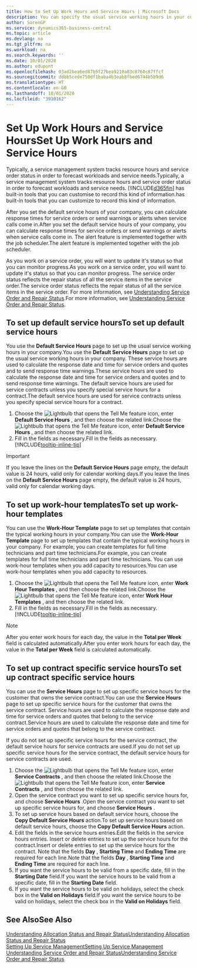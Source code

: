 ```yaml
---
title: How to Set Up Work Hours and Service Hours | Microsoft Docs
description: You can specify the usual service working hours in your company. These service hours are used to calculate the response date and time for service orders and quotes, and to send response time warnings.
author: SorenGP
ms.service: dynamics365-business-central
ms.topic: article
ms.devlang: na
ms.tgt_pltfrm: na
ms.workload: na
ms.search.keywords: ''
ms.date: 10/01/2020
ms.author: edupont
ms.openlocfilehash: 03ad2bea6ed87b5f27bea9210a03c8760c87ffcf
ms.sourcegitcommit: ddbb5cede750df1baba4b3eab8fbed6744b5b9d6
ms.translationtype: HT
ms.contentlocale: en-GB
ms.lasthandoff: 10/01/2020
ms.locfileid: "3910162"
---
```

# <a name="set-up-work-hours-and-service-hours"></a><span data-ttu-id="80f78-104">Set Up Work Hours and Service Hours</span><span class="sxs-lookup"><span data-stu-id="80f78-104">Set Up Work Hours and Service Hours</span></span>
<span data-ttu-id="80f78-105">Typically, a service management system tracks resource hours and service order status in order to forecast workloads and service needs.</span><span class="sxs-lookup"><span data-stu-id="80f78-105">Typically, a service management system tracks resource hours and service order status in order to forecast workloads and service needs.</span></span> [!INCLUDE[d365fin](includes/d365fin_md.md)] <span data-ttu-id="80f78-106">has built-in tools that you can customise to record this kind of information.</span><span class="sxs-lookup"><span data-stu-id="80f78-106">has built-in tools that you can customize to record this kind of information.</span></span>  
  
<span data-ttu-id="80f78-107">After you set the default service hours of your company, you can calculate response times for service orders or send warnings or alerts when service calls come in.</span><span class="sxs-lookup"><span data-stu-id="80f78-107">After you set the default service hours of your company, you can calculate response times for service orders or send warnings or alerts when service calls come in.</span></span> <span data-ttu-id="80f78-108">The alert feature is implemented together with the job scheduler.</span><span class="sxs-lookup"><span data-stu-id="80f78-108">The alert feature is implemented together with the job scheduler.</span></span>   
  
<span data-ttu-id="80f78-109">As you work on a service order, you will want to update it's status so that you can monitor progress.</span><span class="sxs-lookup"><span data-stu-id="80f78-109">As you work on a service order, you will want to update it's status so that you can monitor progress.</span></span> <span data-ttu-id="80f78-110">The service order status reflects the repair status of all the service items in the service order.</span><span class="sxs-lookup"><span data-stu-id="80f78-110">The service order status reflects the repair status of all the service items in the service order.</span></span> <span data-ttu-id="80f78-111">For more information, see [Understanding Service Order and Repair Status](service-order-repair-status.md).</span><span class="sxs-lookup"><span data-stu-id="80f78-111">For more information, see [Understanding Service Order and Repair Status](service-order-repair-status.md).</span></span> 

## <a name="to-set-up-default-service-hours"></a><span data-ttu-id="80f78-112">To set up default service hours</span><span class="sxs-lookup"><span data-stu-id="80f78-112">To set up default service hours</span></span>  
<span data-ttu-id="80f78-113">You use the **Default Service Hours** page to set up the usual service working hours in your company.</span><span class="sxs-lookup"><span data-stu-id="80f78-113">You use the **Default Service Hours** page to set up the usual service working hours in your company.</span></span> <span data-ttu-id="80f78-114">These service hours are used to calculate the response date and time for service orders and quotes and to send response time warnings.</span><span class="sxs-lookup"><span data-stu-id="80f78-114">These service hours are used to calculate the response date and time for service orders and quotes and to send response time warnings.</span></span> <span data-ttu-id="80f78-115">The default service hours are used for service contracts unless you specify special service hours for a contract.</span><span class="sxs-lookup"><span data-stu-id="80f78-115">The default service hours are used for service contracts unless you specify special service hours for a contract.</span></span>  
  
1. <span data-ttu-id="80f78-116">Choose the ![Lightbulb that opens the Tell Me feature](media/ui-search/search_small.png "Tell me what you want to do") icon, enter **Default Service Hours** , and then choose the related link.</span><span class="sxs-lookup"><span data-stu-id="80f78-116">Choose the ![Lightbulb that opens the Tell Me feature](media/ui-search/search_small.png "Tell me what you want to do") icon, enter **Default Service Hours** , and then choose the related link.</span></span>  
2. <span data-ttu-id="80f78-117">Fill in the fields as necessary.</span><span class="sxs-lookup"><span data-stu-id="80f78-117">Fill in the fields as necessary.</span></span> [!INCLUDE[tooltip-inline-tip](includes/tooltip-inline-tip_md.md)]  
  
> [!IMPORTANT]  
>  <span data-ttu-id="80f78-118">If you leave the lines on the **Default Service Hours** page empty, the default value is 24 hours, valid only for calendar working days.</span><span class="sxs-lookup"><span data-stu-id="80f78-118">If you leave the lines on the **Default Service Hours** page empty, the default value is 24 hours, valid only for calendar working days.</span></span>  
  
## <a name="to-set-up-work-hour-templates"></a><span data-ttu-id="80f78-119">To set up work-hour templates</span><span class="sxs-lookup"><span data-stu-id="80f78-119">To set up work-hour templates</span></span>
<span data-ttu-id="80f78-120">You can use the **Work-Hour Template** page to set up templates that contain the typical working hours in your company.</span><span class="sxs-lookup"><span data-stu-id="80f78-120">You can use the **Work-Hour Template** page to set up templates that contain the typical working hours in your company.</span></span> <span data-ttu-id="80f78-121">For example, you can create templates for full time technicians and part time technicians.</span><span class="sxs-lookup"><span data-stu-id="80f78-121">For example, you can create templates for full time technicians and part time technicians.</span></span> <span data-ttu-id="80f78-122">You can use work-hour templates when you add capacity to resources.</span><span class="sxs-lookup"><span data-stu-id="80f78-122">You can use work-hour templates when you add capacity to resources.</span></span>  
  
1. <span data-ttu-id="80f78-123">Choose the ![Lightbulb that opens the Tell Me feature](media/ui-search/search_small.png "Tell me what you want to do") icon, enter **Work Hour Templates** , and then choose the related link.</span><span class="sxs-lookup"><span data-stu-id="80f78-123">Choose the ![Lightbulb that opens the Tell Me feature](media/ui-search/search_small.png "Tell me what you want to do") icon, enter **Work Hour Templates** , and then choose the related link.</span></span>  
2. <span data-ttu-id="80f78-124">Fill in the fields as necessary.</span><span class="sxs-lookup"><span data-stu-id="80f78-124">Fill in the fields as necessary.</span></span> [!INCLUDE[tooltip-inline-tip](includes/tooltip-inline-tip_md.md)]  
  
> [!Note]
> <span data-ttu-id="80f78-125">After you enter work hours for each day, the value in the **Total per Week** field is calculated automatically.</span><span class="sxs-lookup"><span data-stu-id="80f78-125">After you enter work hours for each day, the value in the **Total per Week** field is calculated automatically.</span></span>  

## <a name="to-set-up-contract-specific-service-hours"></a><span data-ttu-id="80f78-126">To set up contract specific service hours</span><span class="sxs-lookup"><span data-stu-id="80f78-126">To set up contract specific service hours</span></span>  
<span data-ttu-id="80f78-127">You can use the **Service Hours** page to set up specific service hours for the customer that owns the service contract.</span><span class="sxs-lookup"><span data-stu-id="80f78-127">You can use the **Service Hours** page to set up specific service hours for the customer that owns the service contract.</span></span> <span data-ttu-id="80f78-128">Service hours are used to calculate the response date and time for service orders and quotes that belong to the service contract.</span><span class="sxs-lookup"><span data-stu-id="80f78-128">Service hours are used to calculate the response date and time for service orders and quotes that belong to the service contract.</span></span>  
  
<span data-ttu-id="80f78-129">If you do not set up specific service hours for the service contract, the default service hours for service contracts are used.</span><span class="sxs-lookup"><span data-stu-id="80f78-129">If you do not set up specific service hours for the service contract, the default service hours for service contracts are used.</span></span>  
  
1. <span data-ttu-id="80f78-130">Choose the ![Lightbulb that opens the Tell Me feature](media/ui-search/search_small.png "Tell me what you want to do") icon, enter **Service Contracts** , and then choose the related link.</span><span class="sxs-lookup"><span data-stu-id="80f78-130">Choose the ![Lightbulb that opens the Tell Me feature](media/ui-search/search_small.png "Tell me what you want to do") icon, enter **Service Contracts** , and then choose the related link.</span></span>  
2. <span data-ttu-id="80f78-131">Open the service contract you want to set up specific service hours for, and choose **Service Hours** .</span><span class="sxs-lookup"><span data-stu-id="80f78-131">Open the service contract you want to set up specific service hours for, and choose **Service Hours** .</span></span>  
4. <span data-ttu-id="80f78-132">To set up service hours based on default service hours, choose the **Copy Default Service Hours** action.</span><span class="sxs-lookup"><span data-stu-id="80f78-132">To set up service hours based on default service hours, choose the **Copy Default Service Hours** action.</span></span>  
5. <span data-ttu-id="80f78-133">Edit the fields in the service hours entries.</span><span class="sxs-lookup"><span data-stu-id="80f78-133">Edit the fields in the service hours entries.</span></span> <span data-ttu-id="80f78-134">Insert or delete entries to set up the service hours for the contract.</span><span class="sxs-lookup"><span data-stu-id="80f78-134">Insert or delete entries to set up the service hours for the contract.</span></span> <span data-ttu-id="80f78-135">Note that the fields **Day** , **Starting Time** and **Ending Time** are required for each line.</span><span class="sxs-lookup"><span data-stu-id="80f78-135">Note that the fields **Day** , **Starting Time** and **Ending Time** are required for each line.</span></span>  
6. <span data-ttu-id="80f78-136">If you want the service hours to be valid from a specific date, fill in the **Starting Date** field.</span><span class="sxs-lookup"><span data-stu-id="80f78-136">If you want the service hours to be valid from a specific date, fill in the **Starting Date** field.</span></span>  
7. <span data-ttu-id="80f78-137">If you want the service hours to be valid on holidays, select the check box in the **Valid on Holidays** field.</span><span class="sxs-lookup"><span data-stu-id="80f78-137">If you want the service hours to be valid on holidays, select the check box in the **Valid on Holidays** field.</span></span>  

## <a name="see-also"></a><span data-ttu-id="80f78-138">See Also</span><span class="sxs-lookup"><span data-stu-id="80f78-138">See Also</span></span>  
[<span data-ttu-id="80f78-139">Understanding Allocation Status and Repair Status</span><span class="sxs-lookup"><span data-stu-id="80f78-139">Understanding Allocation Status and Repair Status</span></span>](service-allocation-status-and-repair-status.md)  
[<span data-ttu-id="80f78-140">Setting Up Service Management</span><span class="sxs-lookup"><span data-stu-id="80f78-140">Setting Up Service Management</span></span>](service-setup-service.md)  
[<span data-ttu-id="80f78-141">Understanding Service Order and Repair Status</span><span class="sxs-lookup"><span data-stu-id="80f78-141">Understanding Service Order and Repair Status</span></span>](service-order-repair-status.md)  
